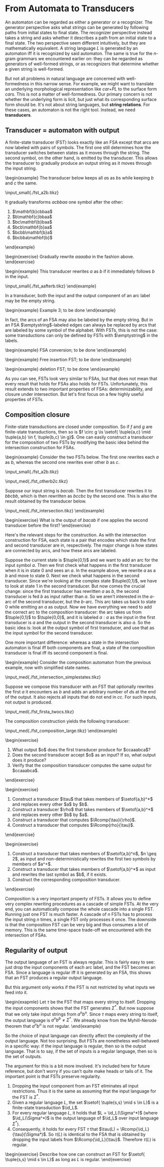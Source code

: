 # From Automata to Transducers

An automaton can be regarded as either a generator or a recognizer.
The generator perspective asks what strings can be generated by following paths from initial states to final state.
The recognizer perspective instead takes a string and asks whether it describes a path from an initial state to a final state.
The two perspective seem different intuitively, but they are mathematically equivalent.
A string language $L$ is generated by an automaton iff it is recognized by said automaton.
The same is true for the $n$-gram grammars we encountered earlier on: they can be regarded as generators of well-formed strings, or as recognizers that determine whether a given string is well-formed.

But not all problems in natural language are concerned with well-formedness in this narrow sense.
For example, we might want to translate an underlying morphological representation like *car+PL* to the surface form *cars*.
This is not a matter of well-formedness.
Our primary concern is not whether the underlying form is licit, but just what its corresponding surface form should be.
It's not about string languages, but **string relations**.
For these cases, an automaton is not the right tool.
Instead, we need **transducers**.

## Transducer = automaton with output

A finite-state transducer (FST) looks exactly like an FSA except that arcs are now labeled with pairs of symbols.
The first one still determines how the transducer switches between states as it moves through the string.
The second symbol, on the other hand, is emitted by the transducer.
This allows the transducer to gradually produce an output string as it moves through the input string.

\begin{example}
The transducer below keeps all $a$s as $b$s while keeping $b$ and $c$ the same.

\input_small{./fst_a2b.tikz}

It gradually transforms $acbbaa$ one symbol after the other:

<ol>
<li>$\mathbf{b}cbbaa$</li>
<li>$b\mathbf{c}bbaa$</li>
<li>$bc\mathbf{b}baa$</li>
<li>$bcb\mathbf{b}aa$</li>
<li>$bcbb\mathbf{b}a$</li>
<li>$bcbba\mathbf{b}$</li>
</ol>
\end{example}

\begin{exercise}
Gradually rewrite $aaaaba$ in the fashion above.
\end{exercise}

\begin{example}
This transducer rewrites $a$ as $b$ if it immediately follows $b$ in the input.

\input_small{./fst_aafterb.tikz}
\end{example}

In a transducer, both the input and the output component of an arc label may be the empty string.

\begin{example}
Example 3; to be done
\end{example}

In fact, the arcs of an FSA may also be labeled by the empty string.
But in an FSA $\emptystring$-labeled edges can always be replaced by arcs that are labeled by some symbol of the alphabet.
With FSTs, this is not the case: some transductions can only be defined by FSTs with $\emptystring$ in the labels.

\begin{example}
FSA conversion; to be done
\end{example}

\begin{example}
Free insertion FST; to be done
\end{example}

\begin{example}
deletion FST; to be done
\end{example}

As you can see, FSTs look very similar to FSAs, but that does not mean that every result that holds for FSAs also holds for FSTs.
Unfortunately, this result extends to two important properties of FSAs: determinizability, and closure under intersection.
But let's first focus on a few highly useful properties of FSTs.

## Composition closure

Finite-state transductions are closed under composition.
So if $f$ and $g$ are finite-state transductions, then so is $f \circ g \is \setof{ \tuple{a,c} \mid \tuple{a,b} \in f, \tuple{b,c} \in g}$.
One can easily construct a transducer for the composition of two FSTs by modifying the basic idea behind the intersection construction for FSAs.

\begin{example}
Consider the two FSTs below.
The first one rewrites each $a$ as $b$, whereas the second one rewrites ever other $b$ as $c$.

\input_small{./fst_a2b.tikz}

\input_med{./fst_otherb2c.tikz}

Suppose our input string is $bacab$.
Then the first transducer rewrites it to $bbcbb$, which is then rewritten as $bccbc$ by the second one.
This is also the result obtained by the transducer below.

\input_med{./fst_intersection.tikz}
\end{example}

\begin{exercise}
What is the output of $bacab$ if one applies the second transducer before the first?
\end{exercise}

Here's the relevant steps for the construction.
As with the intersection construction for FSA, each state is a pair that encodes which state the first and second transducer are in, respectively.
The major change is how states are connected by arcs, and how these arcs are labeled.

Suppose the current state is $\tuple{0,1}$ and we want to add an arc for the input symbol $a$.
Then we first check what happens in the first transducer when it is in state $0$ and sees an $a$.
In the example above, we rewrite $a$ as a $b$ and move to state $0$.
Next we check what happens in the second transducer.
Since we're looking at the complex state $\tuple{0,1}$, we have to look at state $1$ in the second transducer.
But now comes the crucial change: since the first transducer has rewritten $a$ as $b$, the second transducer is fed $b$ as input rather than $a$.
So we aren't interested in the $a$-arc of the second transducer, but the $b$-arc.
This arc takes us back to state $0$ while emitting an $a$ as output.
Now we have everything we need to add the correct arc to the composition transducer: the arc takes us from $\tuple{0,1}$ to $\tuple{0,0}$, and it is labeled $a:a$ as the input in the first transducer is $a$ and the output in the second transducer is also $a$.
So the basic idea is: look at the output symbol of first transducer, and use that as the input symbol for the second transducer.

One more important difference: whereas a state in the intersection automaton is final iff both components are final, a state of the composition transducer is final iff its second component is final.

\begin{example}
Consider the composition automaton from the previous example, now with simplified state names.

\input_med{./fst_intersection_simplestates.tikz}

Suppose we compose this transducer with an FST that optionally rewrites the first $a$ it encounters as $b$ and adds an arbitrary number of $d$s at the end of the output.
It also rejects all inputs that do not end in $cc$.
For such inputs, not output is produced.

\input_med{./fst_firsta_twocs.tikz}

The composition construction yields the following transducer:

\input_med{./fst_composition_large.tikz}
\end{example}

\begin{exercise}
<ol>
<li>What output $o$ does the first transducer produce for $ccaaabca$?</li>
<li>Does the second transducer accept $o$ as an input? If so, what output does it produce?</li>
<li>Verify that the composition transducer computes the same output for $ccaaabca$.</li>
</ol>
\end{exercise}

\begin{exercise}
<ol>
<li>Construct a transducer $\tau$ that takes members of $\setof{a,b}^*$ and replaces every other $a$ by $b$.</li>
<li>Construct a transducer $\rho$ that takes members of $\setof{a,b}^*$ and replaces every other $b$ by $a$.</li>
<li>Construct a transducer that computes $\Rcomp{\tau}{\rho}$.</li>
<li>Construct a transducer that computes $\Rcomp{rho}{\tau}$.</li>
</ol>
\end{exercise}

\begin{exercise}
<ol>
<li>Construct a transducer that takes members of $\setof{a,b}^n$, $n \geq 2$, as input and non-deterministically rewrites the first two symbols by members of $a^+$.</li>
<li>Construct a transducer that takes members of $\setof{a,b}^*$ as input and rewrites the last symbol as $b$, if it exists.</li>
<li>Construct the corresponding composition transducer.</li>
</ol>
\end{exercise}

Composition is a very important property of FSTs.
It allows you to define very complex rewriting procedures as a cascade of simple FSTs.
At the very end, you can automatically compose the whole cascade into a single FST.
Running just one FST is much faster. 
A cascade of $n$ FSTs has to process the input string $n$ times, a single FST only processes it once.
The downside is that the composition FST can be very big and thus consumes a lot of memory.
This is the same time-space trade-off we encountered with the intersection of FSAs.

## Regularity of output

The output language of an FST is always regular.
This is fairly easy to see: just drop the input components of each arc label, and the FST becomes an FSA.
Since a language is regular iff it is generated by an FSA, this shows that an FST produces a regular output language.

But this argument only works if the FST is not restricted by what inputs we feed into it.

\begin{exapmle}
Let $\tau$ be the FST that maps every string to itself.
Dropping the input components shows that the FST generates $\Sigma^*$.
But now suppose that we only take input strings from $a^n b^n$.
Since $\tau$ maps every string to itself, the output language is $a^n b^b \neq \Sigma^*$.
We already know from the Myhill-Nerode theorem that $a^n b^n$ is not regular.
\end{example}

So the choice of input language can directly affect the complexity of the output language.
Not too surprising.
But FSTs are nonetheless well-behaved in a specific way: if the input language is regular, then so is the output language.
That is to say, if the set of inputs is a regular language, then so is the set of outputs.

The argument for this is a bit more involved.
It's included here for future reference, but don't worry if you can't quite make heads or tails of it.
The important point is that FSTs preserve regularity.

1. Dropping the input component from an FST eliminates all input restrictions.
   Thus it is the same as assuming that the input language for the FST is $\Sigma^*$.
1. Given a regular language $L$, the set $\setof{ \tuple{s,s} \mid s \in L}$ is a finite-state transduction $\id_L$.
1. For every regular language $L$, it holds that $L = \id_L(\Sigma^*)$ (where $\id_L(\Sigma^*)$ is the output language of $\id_L$ over input language $\Sigma^*$).
1. Consequently, it holds for every FST $\tau$ that $\tau(L) = \Rcomp{\id_L}{\tau}(\Sigma*)$.
   So $\tau(L)$ is identical to the FSA that is obtained by dropping the input labels from $\Rcomp{\id_L}{\tau}$.
   Therefore $\tau(L)$ is regular.

\begin{exercise}
Describe how one can construct an FST for $\setof{ \tuple{s,s} \mid s \in L}$ as long as $L$ is regular.
\end{exercise}
